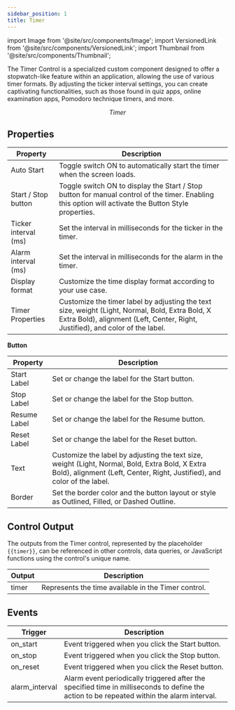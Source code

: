 ```yaml
---
sidebar_position: 1
title: Timer
---
```


import Image from '@site/src/components/Image'; import VersionedLink from '@site/src/components/VersionedLink'; import
Thumbnail from '@site/src/components/Thumbnail';

The Timer Control is a specialized custom component designed to offer a stopwatch-like feature within an application, allowing the use of various timer formats. By adjusting the ticker interval settings, you can create captivating functionalities, such as those found in quiz apps, online examination apps, Pomodoro technique timers, and more.

<figure>
  <Thumbnail src="/img/reference/controls/timer/preview.jpeg"  width="50%" alt="Timer" />
  <figcaption align = "center"><i>Timer</i></figcaption>
</figure>


## Properties

| Property              | Description                                                                                                                                      |
|-----------------------|--------------------------------------------------------------------------------------------------------------------------------------------------|
| Auto Start            | Toggle switch ON to automatically start the timer when the screen loads.                                                                          |
| Start / Stop button   | Toggle switch ON to display the Start / Stop button for manual control of the timer. Enabling this option will activate the Button Style properties. |
| Ticker interval (ms)  | Set the interval in milliseconds for the ticker in the timer.                                                                                    |
| Alarm interval (ms)   | Set the interval in milliseconds for the alarm in the timer.                                                                                     |
| Display format        | Customize the time display format according to your use case.                                                                                    |
| Timer Properties      | Customize the timer label by adjusting the text size, weight (Light, Normal, Bold, Extra Bold, X Extra Bold), alignment (Left, Center, Right, Justified), and color of the label. |

**Button**

| Property           | Description                                                                                                                                                             |
|--------------------|-------------------------------------------------------------------------------------------------------------------------------------------------------------------------|
| Start Label        | Set or change the label for the Start button.                                                                                                                           |
| Stop Label         | Set or change the label for the Stop button.                                                                                                                            |
| Resume Label       | Set or change the label for the Resume button.                                                                                                                          |
| Reset Label        | Set or change the label for the Reset button.                                                                                                                           |
| Text               | Customize the label by adjusting the text size, weight (Light, Normal, Bold, Extra Bold, X Extra Bold), alignment (Left, Center, Right, Justified), and color of the label. |
| Border             | Set the border color and the button layout or style as Outlined, Filled, or Dashed Outline.                                                                           |



## Control Output

The outputs from the Timer control, represented by the placeholder `{{timer}}`, can be referenced in other controls, data queries, or JavaScript functions using the control's unique name.

| Output       | Description                                                                                                  |
|--------------|--------------------------------------------------------------------------------------------------------------|
| timer    | Represents the time available in the Timer control.                        |

## Events

| Trigger         | Description                                                                                                                                |
|-----------------|--------------------------------------------------------------------------------------------------------------------------------------------|
| on_start        | Event triggered when you click the Start button.                                                                                           |
| on_stop         | Event triggered when you click the Stop button.                                                                                            |
| on_reset        | Event triggered when you click the Reset button.                                                                                           |
| alarm_interval  | Alarm event periodically triggered after the specified time in milliseconds to define the action to be repeated within the alarm interval. |



